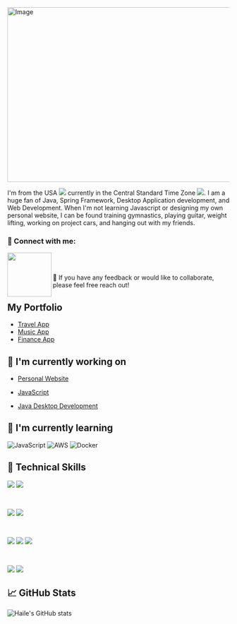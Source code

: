 <img width="1584" height="396" alt="Image" src="https://github.com/user-attachments/assets/fb2c7c42-07b4-44f3-90f0-89ce45b1c6aa" />

I'm from the USA ![](https://raw.githubusercontent.com/yammadev/flag-icons/refs/heads/master/png/US%402x.png) currently in the Central Standard Time Zone ![](https://raw.githubusercontent.com/yammadev/flag-icons/refs/heads/master/png/WW.png). I am a huge fan of Java, Spring Framework, Desktop Application development, and Web Development. When I'm not learning Javascript or designing my own personal website, I can be found training gymnastics, playing guitar, weight lifting, working on project cars, and hanging out with my friends.

### 🤝 Connect with me: 
<a href="https://www.linkedin.com/in/haile-brendon/">
  <img align="left" src="https://img.shields.io/badge/linkedin-%230077B5.svg?style=for-the-badge&logo=linkedin&logoColor=white" width="100px"/>
</a>

<br>
<br>

💬 If you have any feedback or would like to collaborate, please feel free reach out!

## My Portfolio
- [Travel App](https://github.com/HaileB65/VacationFinderApp)
- [Music App](https://github.com/HaileB65/Record_Room)
- [Finance App](https://github.com/HaileB65/MyBudgetApp)

## 🔭 I'm currently working on
- [Personal Website](https://github.com/HaileB65/hailemariambrendon.com)

- [JavaScript](https://github.com/HaileB65/hailemariambrendon.com)

- [Java Desktop Development](https://github.com/HaileB65/Java_Calculator_Desktop_Application_Version4)


## 🌱 I'm currently learning

![JavaScript](https://img.shields.io/badge/javascript-%23323330.svg?style=for-the-badge&logo=javascript&logoColor=%23F7DF1E)
![AWS](https://img.shields.io/badge/AWS-%23FF9900.svg?style=for-the-badge&logo=amazon-aws&logoColor=white)
![Docker](https://img.shields.io/badge/Docker-2CA5E0?style=for-the-badge&logo=docker&logoColor=white)

## 💼 Technical Skills

![](https://img.shields.io/badge/Coding-Java-orange)
![](https://img.shields.io/badge/Coding-Spring-green)

<br>

![](https://img.shields.io/badge/databases-mysql-blue)
![](https://img.shields.io/badge/databases-redis-red)

</br>

![](https://img.shields.io/badge/Style-CSS3-informational?style=flat&logo=CSS3&color=1572B6)
![](https://img.shields.io/badge/markup-html-orange)
![](https://img.shields.io/badge/Style-styled--components-informational?style=flat&logo=styled-components&color=DB7093)


</br>

![](https://img.shields.io/badge/Tools-Git-informational?style=flat&logo=Git&color=F05032)
![](https://img.shields.io/badge/Tools-GitHub-informational?style=flat&logo=GitHub&color=181717)

## 📈 GitHub Stats 

![Haile's GitHub stats](https://github-readme-stats.vercel.app/api?username=HaileB65&theme=dark&show_icons=true)
